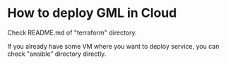 
# How to deploy GML in Cloud

Check README.md of "terraform" directory.

If you already have some VM where you want to deploy service, you can check "ansible" directory directly.


